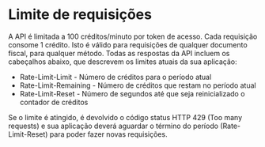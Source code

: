 # Limite de requisições

A API é limitada a 100 créditos/minuto por token de acesso. Cada requisição consome 1 crédito. Isto é válido para requisições de qualquer documento fiscal, para qualquer método. Todas as respostas da API incluem os cabeçalhos abaixo, que descrevem os limites atuais da sua aplicação:

 * Rate-Limit-Limit - Número de créditos para o período atual
 * Rate-Limit-Remaining - Número de créditos que restam no período atual
 * Rate-Limit-Reset - Número de segundos até que seja reinicializado o contador de créditos
 
Se o limite é atingido, é devolvido o código status HTTP 429 (Too many requests) e sua aplicação deverá aguardar o término do período (Rate-Limit-Reset) para poder fazer novas requisições.

